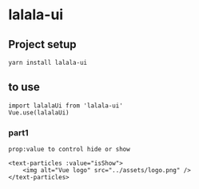 # lalala-ui

## Project setup
```
yarn install lalala-ui
```
## to use
```
import lalalaUi from 'lalala-ui'
Vue.use(lalalaUi)
```
### part1
```
prop:value to control hide or show

<text-particles :value="isShow">
    <img alt="Vue logo" src="../assets/logo.png" />
</text-particles>
```